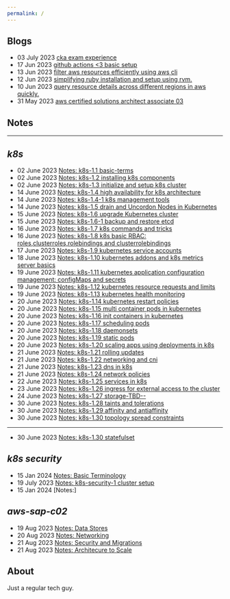 ```yaml
---
permalink: /
---
```


## **Blogs**


- 03 July 2023 [cka exam experience](technical/Blogs/cka-exam-exp.md)
- 17 Jun 2023 [github actions <3 basic setup](technical/Blogs/github-actions-is-cool.md)
- 13 Jun 2023 [filter aws resources efficiently using aws cli](technical/Blogs/filter-aws-resources-efficiently.md)
- 12 Jun 2023 [simplifying ruby installation and setup using rvm.](technical/Blogs/simplify-ruby-setups.md)
- 10 Jun 2023 [query resource details across different regions in aws quickly.](technical/Blogs/aws-cli-resource-flag.md)
- 31 May 2023 [aws certified solutions architect associate 03](technical/Certifications/AWS-SAA03.md)


## **Notes**
---

***k8s***
---
- 02 June 2023 [Notes: k8s-1.1 basic-terms](technical/Notes/k8s/k8s-1.1-Basic-Terms.md)
- 02 June 2023 [Notes: k8s-1.2 installing k8s components](technical/Notes/k8s/k8s-1.2-install-k8s-components.md)
- 02 June 2023 [Notes: k8s-1.3 initialize and setup k8s cluster](technical/Notes/k8s/k8s-1.3-initialize-and-setup-k8s-cluster.md)
- 14 June 2023 [Notes: k8s-1.4 high availability for k8s architecture](technical/Notes/k8s/k8s-1.4-K8s-arch-ha.md)
- 14 June 2023 [Notes: k8s-1.4-1 k8s management tools](technical/Notes/k8s/k8s-1.4.1-K8s-management-tools.md)
- 14 June 2023 [Notes: k8s-1.5 drain and Uncordon Nodes in Kubernetes](technical/Notes/k8s/k8s-1.5-drain-uncordon-nodes.md)
- 15 June 2023 [Notes: k8s-1.6 upgrade Kubernetes cluster](technical/Notes/k8s/k8s-1.6-upgrade-k8s.md)
- 15 June 2023 [Notes: k8s-1.6-1 backup and restore etcd](technical/Notes/k8s/k8s-1.6-1-backup-restore-etcd-clusterdata.md)
- 16 June 2023 [Notes: k8s-1.7 k8s commands and tricks](technical/Notes/k8s/k8s-1.7-k8s-commands.md)
- 16 June 2023 [Notes: k8s-1.8 k8s basic RBAC: roles,clusterroles,rolebindings and clusterrolebindings](technical/Notes/k8s/k8s-1.8-k8s-rbac-management.md)
- 17 June 2023 [Notes: k8s-1.9 kubernetes service accounts](technical/Notes/k8s/k8s-1.9-k8s-kubernetes-service-accounts.md)
- 18 June 2023 [Notes: k8s-1.10 kubernetes addons and k8s metrics server basics](technical/Notes/k8s/k8s-1.10-k8s-addons-metric-server-basics.md)
- 19 June 2023 [Notes: k8s-1.11 kubernetes application configuration management: configMaps and secrets](technical/Notes/k8s/k8s-1.11-k8s-application-config-management.md)
- 19 June 2023 [Notes: k8s-1.12 kubernetes resource requests and limits](technical/Notes/k8s/k8s-1.12-k8s-resource-requests.md)
- 19 June 2023 [Notes: k8s-1.13 kubernetes health monitoring](technical/Notes/k8s/k8s-1.13-k8s-container-health-monitoring.md)
- 20 June 2023 [Notes: k8s-1.14 kubernetes restart policies](technical/Notes/k8s/k8s-1.14-k8s-restart-policies.md)
- 20 June 2023 [Notes: k8s-1.15 multi container pods in kubernetes](technical/Notes/k8s/k8s-1.15-k8s-multi-container-pods.md)
- 20 June 2023 [Notes: k8s-1.16 init containers in kubernetes](technical/Notes/k8s/k8s-1.16-k8s-using-init-containers.md)
- 20 June 2023 [Notes: k8s-1.17 scheduling pods](technical/Notes/k8s/k8s-1.17-k8s-pod-scheduling.md)
- 20 June 2023 [Notes: k8s-1.18 daemonsets](technical/Notes/k8s/k8s-1.18-k8s-daemonsets-kubernetes.md)
- 20 June 2023 [Notes: k8s-1.19 static pods](technical/Notes/k8s/k8s-1.19-k8s-static-pods.md)
- 20 June 2023 [Notes: k8s-1.20 scaling apps using deployments in k8s ](technical/Notes/k8s/k8s-1.20-deployments-kubernetes.md)
- 21 June 2023 [Notes: k8s-1.21 rolling updates ](technical/Notes/k8s/k8s-1.21-rolling-updates.md)
- 21 June 2023 [Notes: k8s-1.22 networking and cni ](technical/Notes/k8s/k8s-1.22-networking-cni.md)
- 21 June 2023 [Notes: k8s-1.23 dns in k8s ](technical/Notes/k8s/k8s-1.23-dns.md)
- 21 June 2023 [Notes: k8s-1.24 network policies ](technical/Notes/k8s/k8s-1.24-network-policies.md)
- 22 June 2023 [Notes: k8s-1.25 services in k8s ](technical/Notes/k8s/k8s-1.25-services-in-kubernetes.md)
- 23 June 2023 [Notes: k8s-1.26 ingress for external access to the cluster ](technical/Notes/k8s/k8s-1.26-ingress-kubernetes.md)
- 24 June 2023 [Notes: k8s-1.27 storage-TBD-- ](technical/Notes/k8s/k8s-1.27-storage-overview.md)
- 30 June 2023 [Notes: k8s-1.28 taints and tolerations ](technical/Notes/k8s/k8s-1.28-taints-and-tolerations.md)
- 30 June 2023 [Notes: k8s-1.29 affinity and antiaffinity ](technical/Notes/k8s/k8s-1.29-affinity-and-antiaffinity.md)
- 30 June 2023 [Notes: k8s-1.30 topology spread constraints ](technical/Notes/k8s/k8s-1.30-topology-spread-constraints.md)

---

- 30 June 2023 [Notes: k8s-1.30 statefulset ](technical/Notes/k8s/k8s-1.30-statefulsets.md)



***k8s security***
---

- 15 Jan  2024 [Notes: Basic Terminology ](technical/Notes/k8s-security/basic-topics.md)
- 19 July 2023 [Notes: k8s-security-1 cluster setup ](technical/Notes/k8s-security/k8s-security-1-cluster-setup.md)
- 15 Jan  2024 [Notes:]

***aws-sap-c02***
---

- 19 Aug 2023 [Notes: Data Stores ](technical/Notes/aws-sap/data-stores.md)
- 20 Aug 2023 [Notes: Networking ](technical/Notes/aws-sap/networking.md)
- 21 Aug 2023 [Notes: Security and Migrations ](technical/Notes/aws-sap/security-and-migrations.md)
- 21 Aug 2023 [Notes: Architecure to Scale ](technical/Notes/aws-sap/architecure-to-scale.md)


## **About**

Just a regular tech guy.



